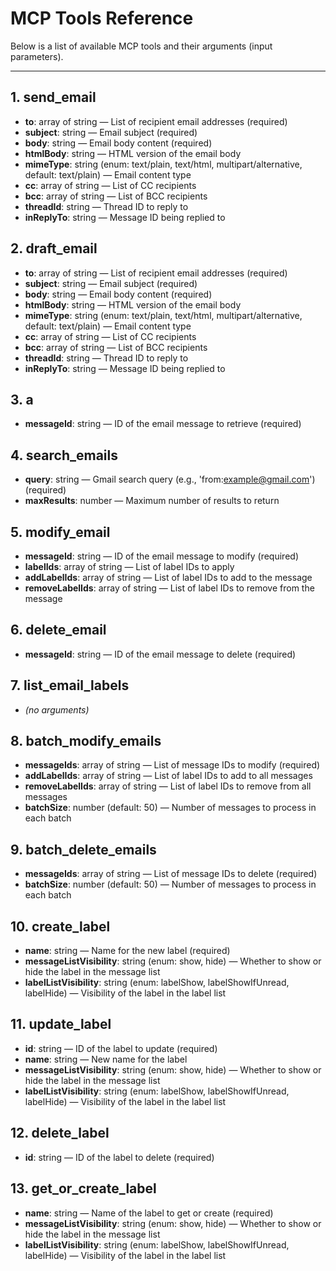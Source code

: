 # MCP Tools Reference

Below is a list of available MCP tools and their arguments (input parameters).

---

## 1. send_email
- **to**: array of string — List of recipient email addresses (required)
- **subject**: string — Email subject (required)
- **body**: string — Email body content (required)
- **htmlBody**: string — HTML version of the email body
- **mimeType**: string (enum: text/plain, text/html, multipart/alternative, default: text/plain) — Email content type
- **cc**: array of string — List of CC recipients
- **bcc**: array of string — List of BCC recipients
- **threadId**: string — Thread ID to reply to
- **inReplyTo**: string — Message ID being replied to

## 2. draft_email
- **to**: array of string — List of recipient email addresses (required)
- **subject**: string — Email subject (required)
- **body**: string — Email body content (required)
- **htmlBody**: string — HTML version of the email body
- **mimeType**: string (enum: text/plain, text/html, multipart/alternative, default: text/plain) — Email content type
- **cc**: array of string — List of CC recipients
- **bcc**: array of string — List of BCC recipients
- **threadId**: string — Thread ID to reply to
- **inReplyTo**: string — Message ID being replied to

## 3.  a
- **messageId**: string — ID of the email message to retrieve (required)

## 4. search_emails
- **query**: string — Gmail search query (e.g., 'from:example@gmail.com') (required)
- **maxResults**: number — Maximum number of results to return

## 5. modify_email
- **messageId**: string — ID of the email message to modify (required)
- **labelIds**: array of string — List of label IDs to apply
- **addLabelIds**: array of string — List of label IDs to add to the message
- **removeLabelIds**: array of string — List of label IDs to remove from the message

## 6. delete_email
- **messageId**: string — ID of the email message to delete (required)

## 7. list_email_labels
- *(no arguments)*

## 8. batch_modify_emails
- **messageIds**: array of string — List of message IDs to modify (required)
- **addLabelIds**: array of string — List of label IDs to add to all messages
- **removeLabelIds**: array of string — List of label IDs to remove from all messages
- **batchSize**: number (default: 50) — Number of messages to process in each batch

## 9. batch_delete_emails
- **messageIds**: array of string — List of message IDs to delete (required)
- **batchSize**: number (default: 50) — Number of messages to process in each batch

## 10. create_label
- **name**: string — Name for the new label (required)
- **messageListVisibility**: string (enum: show, hide) — Whether to show or hide the label in the message list
- **labelListVisibility**: string (enum: labelShow, labelShowIfUnread, labelHide) — Visibility of the label in the label list

## 11. update_label
- **id**: string — ID of the label to update (required)
- **name**: string — New name for the label
- **messageListVisibility**: string (enum: show, hide) — Whether to show or hide the label in the message list
- **labelListVisibility**: string (enum: labelShow, labelShowIfUnread, labelHide) — Visibility of the label in the label list

## 12. delete_label
- **id**: string — ID of the label to delete (required)

## 13. get_or_create_label
- **name**: string — Name of the label to get or create (required)
- **messageListVisibility**: string (enum: show, hide) — Whether to show or hide the label in the message list
- **labelListVisibility**: string (enum: labelShow, labelShowIfUnread, labelHide) — Visibility of the label in the label list
